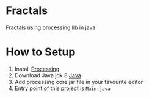 # Fractals
Fractals using processing lib in java

# How to Setup

1. Install [Processing](https://processing.org)
2. Download Java jdk 8 [Java](https://www.oracle.com/technetwork/java/javase/downloads/index.html)
3. Add processing core.jar file in your favourite editor
4. Entry point of this project is `Main.java`
